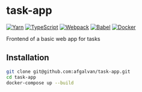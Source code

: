 # task-app

[![Yarn](https://img.shields.io/static/v1?label=Yarn&message=v1.22&style=for-the-badge&logo=yarn&labelColor=22272E&color=2C8EBB)](https://yarnpkg.com/)
[![TypeScript](https://img.shields.io/static/v1?label=TypeScript&message=v4.1&style=for-the-badge&logo=typescript&labelColor=22272E&color=27609e)](https://www.typescriptlang.org/)
[![Webpack](https://img.shields.io/static/v1?label=Webpack&message=v5.24&style=for-the-badge&logo=webpack&labelColor=22272E&color=8dd6f9)](https://webpack.js.org/)
[![Babel](https://img.shields.io/static/v1?label=Babel&message=v7.13&style=for-the-badge&logo=babel&labelColor=22272E&color=F9DC3E)](https://babeljs.io/)
[![Docker](https://img.shields.io/static/v1?label=Docker&message=v20.10&style=for-the-badge&logo=docker&labelColor=22272E&color=23669A)](https://docs.docker.com/get-docker/)

Frontend of a basic web app for tasks

## Installation

```bash
git clone git@github.com:afgalvan/task-app.git
cd task-app
docker-compose up --build
```
